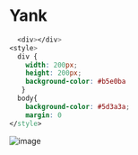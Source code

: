 # Yank

```css
  <div></div>
<style>
  div {
    width: 200px;
    height: 200px;
    background-color: #b5e0ba
   }
  body{
    background-color: #5d3a3a;
    margin: 0
</style>
  ```
  
  
 ![image](https://user-images.githubusercontent.com/26904087/120143208-4bf27680-c1fd-11eb-8dea-9a77562eeb70.png)
